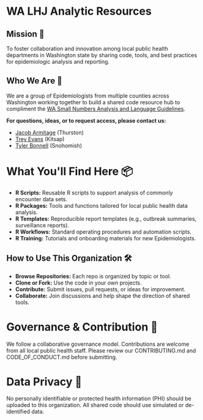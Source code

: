 # WA LHJ Analytic Resources

## Mission 📌
To foster collaboration and innovation among local public health departments in Washington state by sharing code, tools, and best practices for epidemiologic analysis and reporting.

## Who We Are 👥
We are a group of Epidemiologists from multiple counties across Washington working together to build a shared code resource hub to compliment the [WA Small Numbers Analysis and Language Guidelines](https://drive.google.com/file/d/1W6tiIJ6Mk08BvIpSNItlMKBN-hazOX8U/view).

**For questions, ideas, or to request access, please contact us:**
- [Jacob Armitage](mailto:jacob.armitage@co.thurston.wa.us) (Thurston)
- [Trey Evans](mailto:trey.evans@kitsappublichealth.org) (Kitsap)
- [Tyler Bonnell](mailto:Tyler.Bonnell@co.snohomish.wa.us) (Snohomish)

# What You'll Find Here 📦

- **R Scripts:** Reusable R scripts to support analysis of commonly encounter data sets.
- **R Packages:** Tools and functions tailored for local public health data analysis.
- **R Templates:** Reproducible report templates (e.g., outbreak summaries, surveillance reports).
- **R Workflows:** Standard operating procedures and automation scripts.
- **R Training:** Tutorials and onboarding materials for new Epidemiologists.
  
## How to Use This Organization 🛠️
- **Browse Repositories:** Each repo is organized by topic or tool.
- **Clone or Fork:** Use the code in your own projects.
- **Contribute:** Submit issues, pull requests, or ideas for improvement.
- **Collaborate:** Join discussions and help shape the direction of shared tools.

# Governance & Contribution 📄
We follow a collaborative governance model. Contributions are welcome from all local public health staff. Please review our CONTRIBUTING.md and CODE_OF_CONDUCT.md before submitting.

# Data Privacy 🔐
No personally identifiable or protected health information (PHI) should be uploaded to this organization. All shared code should use simulated or de-identified data.
